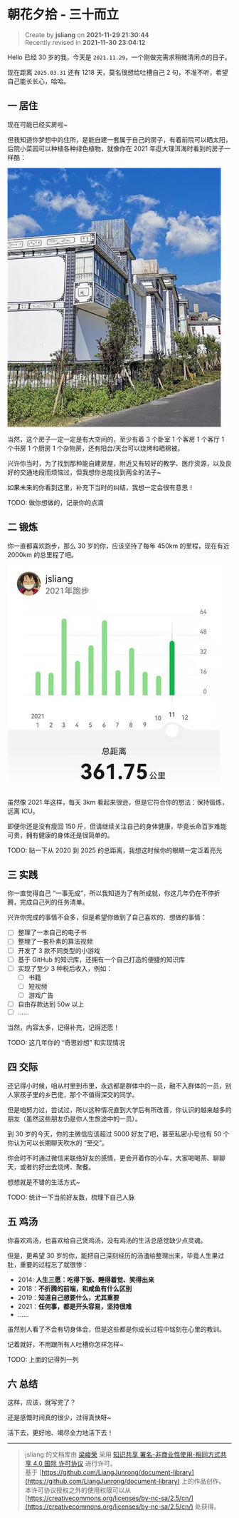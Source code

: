 朝花夕拾 - 三十而立
===

> Create by **jsliang** on **2021-11-29 21:30:44**   
> Recently revised in **2021-11-30 23:04:12**

Hello 已经 30 岁的我，今天是 `2021.11.29`，一个刚做完需求稍微清闲点的日子。

现在距离 `2025.03.31` 还有 1218 天，莫名很想给吐槽自己 2 句，不准不听，希望自己能长长心，哈哈。

## 一 居住

现在可能已经买房啦~

但我知道你梦想中的住所，是能自建一套属于自己的房子，有着前院可以晒太阳，后院小菜园可以种植各种绿色植物，就像你在 2021 年逛大理洱海时看到的房子一样酷：

![图](./img/03-31-1.jpg)

当然，这个房子一定一定是有大空间的，至少有着 3 个卧室 1 个客房 1 个客厅 1 个书房 1 个厨房 1 个杂物房，还有阳台/天台可以烧烤和晒棉被。

兴许你当时，为了找到那种能自建房屋，附近又有较好的教学、医疗资源，以及良好的交通地段而烦恼过，但我想你总能找到两全的法子~

如果未来的你看到这里，补充下当时的纠结，我想一定会很有意思！

TODO: 做你想做的，记录你的点滴

## 二 锻炼

你一直都喜欢跑步，那么 30 岁的你，应该坚持了每年 450km 的里程，现在有近 2000km 的总里程了吧。

![图](./img/03-31-2.jpg)

虽然像 2021 年这样，每天 3km 看起来很逊，但是它符合你的想法：保持锻炼，远离 ICU。

即便你还是没有瘦回 150 斤，但请继续关注自己的身体健康，毕竟长命百岁难能可贵，拥有健康的身体还是很简单的。

TODO: 贴一下从 2020 到 2025 的总距离，我想这时候你的眼睛一定泛着亮光

## 三 实践

你一直觉得自己 “一事无成”，所以我知道为了有所成就，你这几年仍在不停折腾，完成自己列的任务清单。

兴许你完成的事情不会多，但是希望你做到了自己喜欢的、想做的事情：

* [ ] 整理了一本自己的电子书
* [ ] 整理了一套朴素的算法视频
* [ ] 开发了 3 款不同类型的小游戏
* [ ] 基于 GitHub 的知识库，还拥有一个自己打造的便捷的知识库
* [ ] 实现了至少 3 种税后收入，例如：
  * [ ] 书籍
  * [ ] 短视频
  * [ ] 游戏广告
* [ ] 自由存款达到 50w 以上
* [ ] ……

当然，内容太多，记得补充，记得还愿！

TODO: 这几年你的 “奇思妙想” 和实现情况

## 四 交际

还记得小时候，咱从村里到市里，永远都是群体中的一员，融不入群体的一员，别人家孩子里的乡巴佬，那个不值得深交的同学。

但是咱努力过，尝试过，所以这种情况直到大学后有所改善，你认识的越来越多的朋友（虽然这些朋友仍是你人生旅途中的一员）。

到 30 岁的今天，你的主微信应该超过 5000 好友了吧，甚至私密小号也有 50 个你认为可以长期聊天吹水的 “至交”。

你会时不时通过微信来联络好友的感情，更会开着你的小车，大家喝喝茶、聊聊天，或者约好出去烧烤、聚餐。

想想就是不错的生活方式~

TODO: 统计一下当前好友数，梳理下自己人脉

## 五 鸡汤

你喜欢鸡汤，也喜欢给自己煲鸡汤，没有鸡汤的生活总感觉缺少点灵魂。

但是，更希望 30 岁的你，能把自己深刻经历的汤渣给整理出来，毕竟人生果过肚，重要的过程忘了就很惨：

* 2014: **人生三愿：吃得下饭、睡得着觉、笑得出来**
* 2018：**不折腾的前端，和咸鱼有什么区别**
* 2019：**知道自己想要什么，尤其重要**
* 2021：**任何事，都是开头容易，坚持很难**
* ……

虽然别人看了不会有切身体会，但是这些都是你成长过程中铭刻在心里的教训。

记着就好，不用跟所有人吐槽你怎样怎样~

TODO: 上面的记得列一列

## 六 总结

这样，应该，就写完了？

还是感慨时间真的很少，过得真快呀~

活下去，更好地、竭尽全力地活下去！

---

> jsliang 的文档库由 [梁峻荣](https://github.com/LiangJunrong) 采用 [知识共享 署名-非商业性使用-相同方式共享 4.0 国际 许可协议](http://creativecommons.org/licenses/by-nc-sa/4.0/) 进行许可。<br/>基于 [https://github.com/LiangJunrong/document-library](https://github.com/LiangJunrong/document-library) 上的作品创作。<br/>本许可协议授权之外的使用权限可以从 [https://creativecommons.org/licenses/by-nc-sa/2.5/cn/](https://creativecommons.org/licenses/by-nc-sa/2.5/cn/) 处获得。
